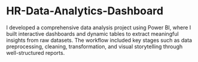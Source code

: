 # HR-Data-Analytics-Dashboard
I developed a comprehensive data analysis project using Power BI, where I built interactive dashboards and dynamic tables to extract meaningful insights from raw datasets. The workflow included key stages such as data preprocessing, cleaning, transformation, and visual storytelling through well-structured reports.
